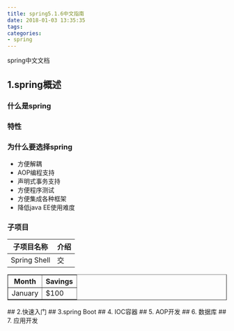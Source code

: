 ```yaml
---
title: spring5.1.6中文指南
date: 2018-01-03 13:35:35
tags:
categories:
- spring
---
```

spring中文文档
<!-- more -->
## 1.spring概述
### 什么是spring
### 特性
### 为什么要选择spring
* 方便解耦
* AOP编程支持
* 声明式事务支持
* 方便程序测试
* 方便集成各种框架
* 降低java EE使用难度

### 子项目
子项目名称|介绍
-------- |--
Spring Shell|交

<table border="1">
  <tr>
    <th>Month</th>
    <th>Savings</th>
  </tr>
  <tr>
    <td>January</td>
    <td>$100</td>
  </tr>
</table>
## 2.快速入门
## 3.spring Boot
## 4. IOC容器
## 5. AOP开发
## 6. 数据库
## 7. 应用开发